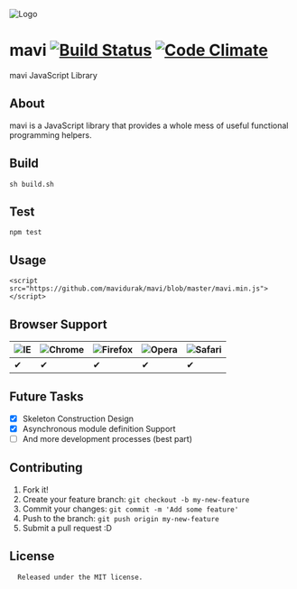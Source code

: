 ![Logo](http://s27.postimg.org/3k71bkydr/duck_hunt.png)

# mavi [![Build Status](https://secure.travis-ci.org/mavidurak/mavi.png)](http://travis-ci.org/mavidurak/mavi) [![Code Climate](https://codeclimate.com/github/mavidurak/mavi/badges/gpa.png)](https://codeclimate.com/github/mavidurak/mavi)

mavi JavaScript Library

## About

mavi is a JavaScript library that provides a whole mess of useful functional programming helpers.

## Build

```
sh build.sh
```

## Test

```
npm test
```

## Usage

```
<script src="https://github.com/mavidurak/mavi/blob/master/mavi.min.js"></script>
```

## Browser Support

![IE](https://cloud.githubusercontent.com/assets/398893/3528325/20373e76-078e-11e4-8e3a-1cb86cf506f0.png) | ![Chrome](https://cloud.githubusercontent.com/assets/398893/3528328/23bc7bc4-078e-11e4-8752-ba2809bf5cce.png) | ![Firefox](https://cloud.githubusercontent.com/assets/398893/3528329/26283ab0-078e-11e4-84d4-db2cf1009953.png) | ![Opera](https://cloud.githubusercontent.com/assets/398893/3528330/27ec9fa8-078e-11e4-95cb-709fd11dac16.png) | ![Safari](https://cloud.githubusercontent.com/assets/398893/3528331/29df8618-078e-11e4-8e3e-ed8ac738693f.png)
--- | --- | --- | --- | --- |
 ✔ | ✔ | ✔ | ✔ | ✔ |
 
## Future Tasks

- [x] Skeleton Construction Design
- [x] Asynchronous module definition Support
- [ ] And more development processes (best part)

## Contributing

1. Fork it!
2. Create your feature branch: `git checkout -b my-new-feature`
3. Commit your changes: `git commit -m 'Add some feature'`
4. Push to the branch: `git push origin my-new-feature`
5. Submit a pull request :D

## License

      Released under the MIT license.
